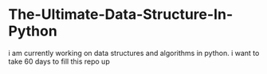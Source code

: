 # The-Ultimate-Data-Structure-In-Python
i am currently working on data structures and algorithms in python.
i want to take 60 days to fill this repo up
